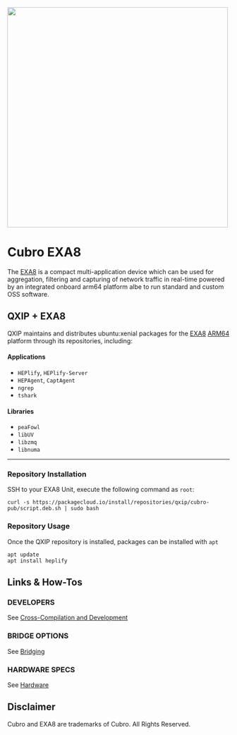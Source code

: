 <img src="http://cubro.org/images/EXA8_Banner.jpg" width=500>


# Cubro EXA8
The [EXA8](http://cubro.org) is a compact multi-application device which can be used for aggregation, filtering and capturing of network traffic in real-time powered by an integrated onboard arm64 platform albe to run standard and custom OSS software.

## QXIP + EXA8
QXIP maintains and distributes ubuntu:xenial packages for the [EXA8](http://cubro.org) [ARM64](https://github.com/lmangani/EXA8/blob/master/hardware.md) platform through its repositories, including:

#### Applications
* `HEPlify`, `HEPlify-Server`
* `HEPAgent`, `CaptAgent`
* `ngrep`
* `tshark`
#### Libraries
* `peaFowl`
* `libUV`
* `libzmq`
* `libnuma`

-----------

### Repository Installation
SSH to your EXA8 Unit, execute the following command as `root`:
```
curl -s https://packagecloud.io/install/repositories/qxip/cubro-pub/script.deb.sh | sudo bash
```

### Repository Usage
Once the QXIP repository is installed, packages can be installed with `apt`
```
apt update
apt install heplify
```
## Links & How-Tos
### DEVELOPERS
See [Cross-Compilation and Development](https://github.com/lmangani/EXA8/blob/master/crosscompile.md)
### BRIDGE OPTIONS
See [Bridging](https://github.com/lmangani/EXA8/blob/master/bridging.md)
### HARDWARE SPECS
See [Hardware](https://github.com/lmangani/EXA8/blob/master/hardware.md)



## Disclaimer
Cubro and EXA8 are trademarks of Cubro. All Rights Reserved.
